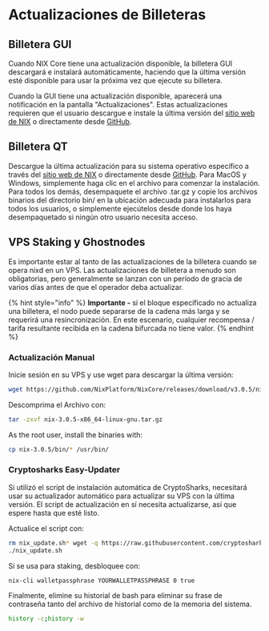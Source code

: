 # Actualizaciones de Billeteras

## Billetera **GUI**

Cuando NIX Core tiene una actualización disponible, la billetera GUI descargará e instalará automáticamente, haciendo que la última versión esté disponible para usar la próxima vez que ejecute su billetera.

 Cuando la GUI tiene una actualización disponible, aparecerá una notificación en la pantalla "Actualizaciones". Estas actualizaciones requieren que el usuario descargue e instale la última versión del [sitio web de NIX](https://wiki.nixplatform.io/home/getting-started/choose-your-wallet/wallet-updates) o directamente desde [GitHub](https://github.com/NixPlatform/Nix-GUI/releases).

## Billetera QT

Descargue la última actualización para su sistema operativo específico a través del [sitio web de NIX](https://nixplatform.io/wallet#download) o directamente desde [GitHub](https://github.com/NixPlatform/NixCore/releases). Para MacOS y Windows, simplemente haga clic en el archivo para comenzar la instalación. Para todos los demás, desempaquete el archivo .tar.gz y copie los archivos binarios del directorio bin/ en la ubicación adecuada para instalarlos para todos los usuarios, o simplemente ejecútelos desde donde los haya desempaquetado si ningún otro usuario necesita acceso.

## VPS Staking y Ghostnodes

Es importante estar al tanto de las actualizaciones de la billetera cuando se opera nixd en un VPS. Las actualizaciones de billetera a menudo son obligatorias, pero generalmente se lanzan con un período de gracia de varios días antes de que el operador deba actualizar.

{% hint style="info" %}
**Importante -** si el bloque especificado no actualiza una billetera, el nodo puede separarse de la cadena más larga y se requerirá una resincronización. En este escenario, cualquier recompensa / tarifa resultante recibida en la cadena bifurcada no tiene valor. 
{% endhint %}

### **Actualización** Manual

Inicie sesión en su VPS y use wget para descargar la última versión:

```bash
wget https://github.com/NixPlatform/NixCore/releases/download/v3.0.5/nix-3.0.5-x86_64-linux-gnu.tar.gz
```

Descomprima el Archivo con:

```bash
tar -zxvf nix-3.0.5-x86_64-linux-gnu.tar.gz
```

As the root user, install the binaries with:

```bash
cp nix-3.0.5/bin/* /usr/bin/
```

### Cryptosharks Easy-Updater

Si utilizó el script de instalación automática de CryptoSharks, necesitará usar su actualizador automático para actualizar su VPS con la última versión. El script de actualización en sí necesita actualizarse, así que espere hasta que esté listo.

 Actualice el script con:

```bash
rm nix_update.sh* wget -q https://raw.githubusercontent.com/cryptosharks131/Ghostnode/master/nix_update.sh 
./nix_update.sh
```

Si se usa para staking, desbloquee con:

```text
nix-cli walletpassphrase YOURWALLETPASSPHRASE 0 true
```

Finalmente, elimine su historial de bash para eliminar su frase de contraseña tanto del archivo de historial como de la memoria del sistema.

```bash
history -c;history -w
```

